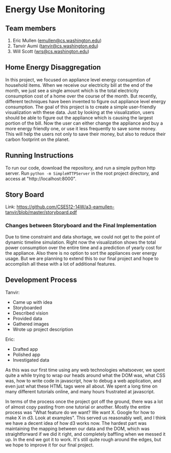 Energy Use Monitoring
===============

## Team members

1. Eric Mullen (emullen@cs.washington.edu)
2. Tanvir Aumi (tanvir@cs.washington.edu)
3. Will Scott (wrs@cs.washington.edu)

## Home Energy Disaggregation

In this project, we focused on appliance level energy consupmtion of household items. When we receive our electricity bill at the end of the month, we just see a single amount which is the total electricity consumption cost of a home over the course of the month. But recently, different techniques have been invented to figure out appliance level energy consumption. The goal of this project is to create a simple user-friendly visualization with these data. Just by looking at the visualization, users should be able to figure out the appliance which is causing the largest portion of the bill. Now the user can either change the appliance and buy a more energy friendly one, or use it less frequently to save some money. This will help the users not only to save their money, but also to reduce their carbon footprint on the planet.

## Running Instructions

To run our code, download the repository, and run a simple python http server. Run `python -m SimpleHTTPServer` in the root project directory, and access at "http://localhost:8000".

## Story Board

Link: https://github.com/CSE512-14W/a3-eamullen-tanvir/blob/master/storyboard.pdf

### Changes between Storyboard and the Final Implementation

Due to time constraint and data shortage, we could not get to the point of dynamic timeline simulation. Right now the visualization shows the total power consumption over the entire time and a prediction of yearly cost for the appliance. Also there is no option to sort the appliances over energy usage. But we are planning to extend this to our final project and hope to accomplish all these with a lot of additional features.

## Development Process

Tanvir:
 * Came up with idea
 * Storyboarded
 * Described vision
 * Provided data
 * Gathered images
 * Wrote up project description

Eric:
 * Drafted app
 * Polished app
 * Investigated data

As this was our first time using any web technologies whatsoever, we spent quite a while trying to wrap our heads around what the DOM was, what CSS was, how to write code in javascript, how to debug a web application, and even just what these HTML tags were all about. We spent a long time on many different tutorials online, and many hours frustrated at javascript.

In terms of the process once the project got off the ground, there was a lot of almost copy pasting from one tutorial or another. Mostly the entire process was "What feature do we want? We want X. Google for how to make X in d3. Look at examples". This served us reasonably well, and I think we have a decent idea of how d3 works now. The hardest part was maintaining the mapping between our data and the DOM, which was straightforward if we did it right, and completely baffling when we messed it up. In the end we got it to work. It's still quite rough around the edges, but we hope to improve it for our final project.



